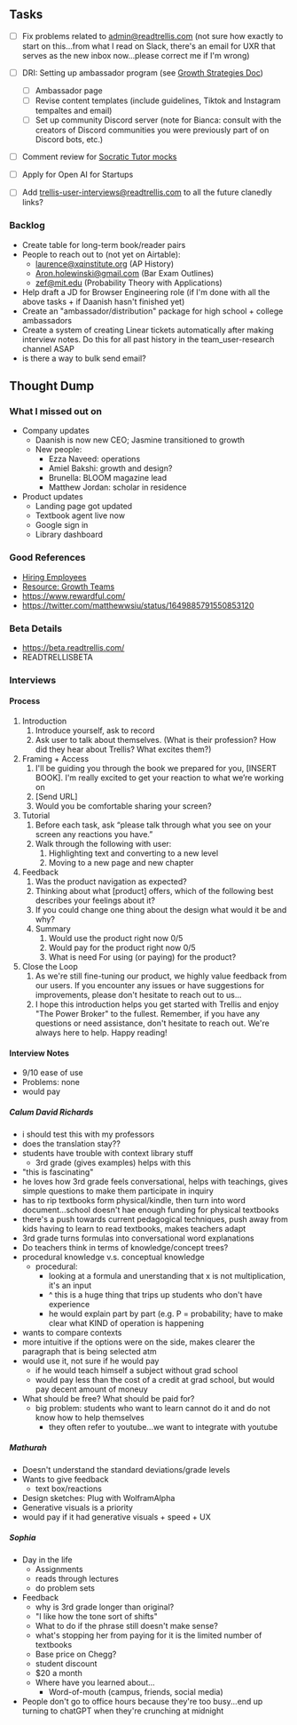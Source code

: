 ## Tasks
- [ ] Fix problems related to admin@readtrellis.com (not sure how exactly to start on this...from what I read on Slack, there's an email for UXR that serves as the new inbox now...please correct me if I'm wrong) 
- [ ] DRI: Setting up ambassador program (see  [Growth Strategies Doc](https://docs.google.com/document/d/1ostc_pEHbDz-WfEo78YJMtATbePVNCURn5qSgGHzS-0/edit))
	- [ ] Ambassador page
	- [ ] Revise content templates (include guidelines, Tiktok and Instagram tempaltes and email)
	- [ ] Set up community Discord server (note for Bianca: consult with the creators of Discord communities you were previously part of on Discord bots, etc.)
- [ ] Comment review for [Socratic Tutor mocks](https://docs.google.com/document/d/1EVHpKY99Up2jkGHVedFdewJlGMdBi0R0-Atsk-ShZSk/edit)




- [ ] Apply for Open AI for Startups
- [ ] Add [trellis-user-interviews@readtrellis.com](mailto:trellis-user-interviews@readtrellis.com) to all the future clanedly links?


### Backlog
- Create table for long-term book/reader pairs
- People to reach out to (not yet on Airtable):
	- laurence@xqinstitute.org (AP History)
	- Aron.holewinski@gmail.com (Bar Exam Outlines)
	- zef@mit.edu (Probability Theory with Applications)
- Help draft a JD for Browser Engineering role (if I'm done with all the above tasks + if Daanish hasn't finished yet)
- Create an "ambassador/distribution" package for high school + college ambassadors 
- Create a system of creating Linear tickets automatically after making interview notes. Do this for all past history in the team_user-research channel ASAP
-  is there a way to bulk send email?




## Thought Dump
### What I missed out on
- Company updates
	- Daanish is now new CEO; Jasmine transitioned to growth
	- New people:
		- Ezza Naveed: operations
		- Amiel Bakshi: growth and design?
		- Brunella: BLOOM magazine lead
		- Matthew Jordan: scholar in residence
- Product updates
	- Landing page got updated
	- Textbook agent live now
	- Google sign in 
	- Library dashboard

### Good References
- [Hiring Employees](https://www.julian.com/guide/startup/hiring)
- [Resource: Growth Teams](https://www.julian.com/guide/startup/growth-teams)
- https://www.rewardful.com/
- https://twitter.com/matthewwsiu/status/1649885791550853120

### Beta Details
- https://beta.readtrellis.com/
- READTRELLISBETA
### Interviews
#### Process
1. Introduction
	1. Introduce yourself, ask to record
	2. Ask user to talk about themselves. (What is their profession? How did they hear about Trellis? What excites them?)
2. Framing + Access
	1. I'll be guiding you through the book we prepared for you, [INSERT BOOK]. I'm really excited to get your reaction to what we’re working on
	2. [Send URL]
	3. Would you be comfortable sharing your screen?
3. Tutorial
	1. Before each task, ask “please talk through what you see on your screen any reactions you have.”
	2. Walk through the following with user: 
		1.  Highlighting text and converting to a new level
		2.  Moving to a new page and new chapter
4. Feedback
	1. Was the product navigation as expected?
	2. Thinking about what [product] offers, which of the following best describes your feelings about it?
	3. If you could change one thing about the design what would it be and why?
	4. Summary
		1.  Would use the product right now 0/5
		2.  Would pay for the product right now 0/5
		3.  What is need For using (or paying) for the product?
5. Close the Loop
	1. As we're still fine-tuning our product, we highly value feedback from our users. If you encounter any issues or have suggestions for improvements, please don't hesitate to reach out to us...
	2. I hope this introduction helps you get started with Trellis and enjoy "The Power Broker" to the fullest. Remember, if you have any questions or need assistance, don't hesitate to reach out. We're always here to help. Happy reading!

#### Interview Notes
- 9/10 ease of use
- Problems: none
- would pay
##### Calum David Richards
- i should test this with my professors
- does the translation stay??
- students have trouble with context library stuff
	- 3rd grade (gives examples) helps with this
- "this is fascinating"
- he loves how 3rd grade feels conversational, helps with teachings, gives simple questions to make them participate in inquiry
- has to rip textbooks form physical/kindle, then turn into word document...school doesn't hae enough funding for physical textbooks
- there's a push towards current pedagogical techniques, push away from kids having to learn to read textbooks, makes teachers adapt
- 3rd grade turns formulas into conversational word explanations
- Do teachers think in terms of knowledge/concept trees?
- procedural knowledge v.s. conceptual knowledge
	- procedural: 
		- looking at a formula and unerstanding that x is not multiplication, it's an input
		- ^ this is a huge thing that trips up students who don't have experience
		- he would explain part by part (e.g. P = probability; have to make clear what KIND of operation is happening
- wants to compare contexts
- more intuitive if the options were on the side, makes clearer the paragraph that is being selected atm
- would use it, not sure if he would pay
	- if he would teach himself a subject without grad school
	- would pay less than the cost of a credit at grad school, but would pay decent amount of moneuy
- What should be free? What should be paid for?
	- big problem: students who want to learn cannot do it and do not know how to help themselves
		- they often refer to youtube...we want to integrate with youtube

##### Mathurah
- Doesn't understand the standard deviations/grade levels
- Wants to give feedback
	- text box/reactions
- Design sketches: Plug with WolframAlpha
- Generative visuals is a priority
- would pay if it had generative visuals + speed + UX

##### Sophia
- Day in the life
	- Assignments
	- reads through lectures
	- do problem sets
- Feedback
	- why is 3rd grade longer than original?
	- "I like how the tone sort of shifts"
	- What to do if the phrase still doesn't make sense?
	- what's stopping her from paying for it is the limited number of textbooks
	- Base price on Chegg?
	- student discount
	- $20 a month
	- Where have you learned about...
		- Word-of-mouth (campus, friends, social media)
- People don't go to office hours because they're too busy...end up turning to chatGPT when they're crunching at midnight























